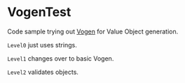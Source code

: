 # VogenTest

Code sample trying out [Vogen](https://github.com/SteveDunn/Vogen) for Value Object generation.

`Level0` just uses strings.

`Level1` changes over to basic Vogen.

`Level2` validates objects.

